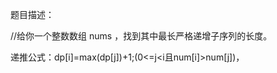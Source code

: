 题目描述：  

//给你一个整数数组 nums ，找到其中最长严格递增子序列的长度。


递推公式：dp[i]=max(dp[j])+1;(0<=j<i且num[i]>num[j])，

    

